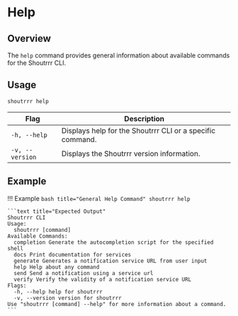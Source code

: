 # Help

## Overview

The `help` command provides general information about available commands for the Shoutrrr CLI.

## Usage

```bash title="Help Command Syntax"
shoutrrr help
```

| Flag            | Description                                               |
|-----------------|-----------------------------------------------------------|
| `-h, --help`    | Displays help for the Shoutrrr CLI or a specific command. |
| `-v, --version` | Displays the Shoutrrr version information.                |

## Example

<!-- markdownlint-disable -->
!!! Example
    ```bash title="General Help Command"
    shoutrrr help
    ```

    ```text title="Expected Output"
    Shoutrrr CLI
    Usage:
      shoutrrr [command]
    Available Commands:
      completion Generate the autocompletion script for the specified shell
      docs Print documentation for services
      generate Generates a notification service URL from user input
      help Help about any command
      send Send a notification using a service url
      verify Verify the validity of a notification service URL
    Flags:
      -h, --help help for shoutrrr
      -v, --version version for shoutrrr
    Use "shoutrrr [command] --help" for more information about a command.
    ```
<!-- markdownlint-restore -->
